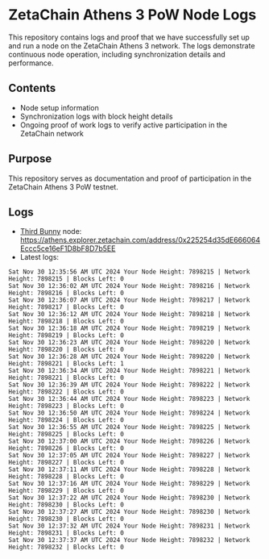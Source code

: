 # ZetaChain Athens 3 PoW Node Logs
This repository contains logs and proof that we have successfully set up and run a node on the ZetaChain Athens 3 network. The logs demonstrate continuous node operation, including synchronization details and performance.

## Contents
- Node setup information
- Synchronization logs with block height details
- Ongoing proof of work logs to verify active participation in the ZetaChain network

## Purpose
This repository serves as documentation and proof of participation in the ZetaChain Athens 3 PoW testnet.

## Logs

- [Third Bunny](https://thirdbunny.xyz/) node: https://athens.explorer.zetachain.com/address/0x225254d35dE666064Eccc5ce16eF1D8bF8D7b5EE
- Latest logs:
```
Sat Nov 30 12:35:56 AM UTC 2024 Your Node Height: 7898215 | Network Height: 7898215 | Blocks Left: 0
Sat Nov 30 12:36:02 AM UTC 2024 Your Node Height: 7898216 | Network Height: 7898216 | Blocks Left: 0
Sat Nov 30 12:36:07 AM UTC 2024 Your Node Height: 7898217 | Network Height: 7898217 | Blocks Left: 0
Sat Nov 30 12:36:12 AM UTC 2024 Your Node Height: 7898218 | Network Height: 7898218 | Blocks Left: 0
Sat Nov 30 12:36:18 AM UTC 2024 Your Node Height: 7898219 | Network Height: 7898219 | Blocks Left: 0
Sat Nov 30 12:36:23 AM UTC 2024 Your Node Height: 7898220 | Network Height: 7898220 | Blocks Left: 0
Sat Nov 30 12:36:28 AM UTC 2024 Your Node Height: 7898220 | Network Height: 7898221 | Blocks Left: 1
Sat Nov 30 12:36:34 AM UTC 2024 Your Node Height: 7898221 | Network Height: 7898221 | Blocks Left: 0
Sat Nov 30 12:36:39 AM UTC 2024 Your Node Height: 7898222 | Network Height: 7898222 | Blocks Left: 0
Sat Nov 30 12:36:44 AM UTC 2024 Your Node Height: 7898223 | Network Height: 7898223 | Blocks Left: 0
Sat Nov 30 12:36:50 AM UTC 2024 Your Node Height: 7898224 | Network Height: 7898224 | Blocks Left: 0
Sat Nov 30 12:36:55 AM UTC 2024 Your Node Height: 7898225 | Network Height: 7898225 | Blocks Left: 0
Sat Nov 30 12:37:00 AM UTC 2024 Your Node Height: 7898226 | Network Height: 7898226 | Blocks Left: 0
Sat Nov 30 12:37:05 AM UTC 2024 Your Node Height: 7898227 | Network Height: 7898227 | Blocks Left: 0
Sat Nov 30 12:37:11 AM UTC 2024 Your Node Height: 7898228 | Network Height: 7898228 | Blocks Left: 0
Sat Nov 30 12:37:16 AM UTC 2024 Your Node Height: 7898229 | Network Height: 7898229 | Blocks Left: 0
Sat Nov 30 12:37:22 AM UTC 2024 Your Node Height: 7898230 | Network Height: 7898230 | Blocks Left: 0
Sat Nov 30 12:37:27 AM UTC 2024 Your Node Height: 7898230 | Network Height: 7898230 | Blocks Left: 0
Sat Nov 30 12:37:32 AM UTC 2024 Your Node Height: 7898231 | Network Height: 7898231 | Blocks Left: 0
Sat Nov 30 12:37:37 AM UTC 2024 Your Node Height: 7898232 | Network Height: 7898232 | Blocks Left: 0
```
